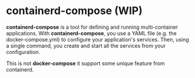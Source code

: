 # containerd-compose (WIP)

**containerd-compose** is a tool for defining and running multi-container applications. 
With **containerd-compose**, you use a YAML file (e.g. the docker-compose.yml) to configure your application's services. 
Then, using a single command, you create and start all the services from your configuration.

This is not **docker-compose** it support some unique feature from containerd.
